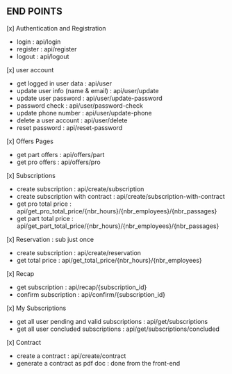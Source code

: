 ## END POINTS

[x] Authentication and Registration

-   login : api/login
-   register : api/register
-   logout : api/logout

[x] user account

-   get logged in user data : api/user
-   update user info (name & email) : api/user/update
-   update user password : api/user/update-password
-   password check : api/user/password-check
-   update phone number : api/user/update-phone
-   delete a user account : api/user/delete
-   reset password : api/reset-password

[x] Offers Pages

-   get part offers : api/offers/part
-   get pro offers : api/offers/pro

[x] Subscriptions

-   create subscription : api/create/subscription
-   create subscription with contract : api/create/subscription-with-contract
-   get pro total price : api/get_pro_total_price/{nbr_hours}/{nbr_employees}/{nbr_passages}
-   get part total price : api/get_part_total_price/{nbr_hours}/{nbr_employees}/{nbr_passages}

[x] Reservation : sub just once

-   create subscription : api/create/reservation
-   get total price : api/get_total_price/{nbr_hours}/{nbr_employees}

[x] Recap

-   get subscription : api/recap/{subscription_id}
-   confirm subscription : api/confirm/{subscription_id}

[x] My Subscriptions

-   get all user pending and valid subscriptions : api/get/subscriptions
-   get all user concluded subscriptions : api/get/subscriptions/concluded

[x] Contract

-   create a contract : api/create/contract
-   generate a contract as pdf doc : done from the front-end
